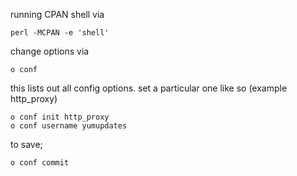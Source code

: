 running CPAN shell via

    perl -MCPAN -e 'shell'

change options via

    o conf

this lists out all config options. set a particular one like so (example
http_proxy)

    o conf init http_proxy
    o conf username yumupdates

to save;

    o conf commit
